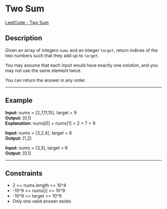 # Two Sum

[LeetCode - Two Sum](https://leetcode.com/problems/two-sum/)

## Description

Given an array of integers `nums` and an integer `target`, return indices of the two numbers such that they add up to `target`.

You may assume that each input would have exactly one solution, and you may not use the same element twice.

You can return the answer in any order.

---

## Example

**Input:** nums = [2,7,11,15], target = 9  
**Output:** [0,1]  
**Explanation:** nums[0] + nums[1] = 2 + 7 = 9

**Input:** nums = [3,2,4], target = 6  
**Output:** [1,2]

**Input:** nums = [3,3], target = 6  
**Output:** [0,1]

---

## Constraints
- 2 <= nums.length <= 10^4
- -10^9 <= nums[i] <= 10^9
- -10^9 <= target <= 10^9
- Only one valid answer exists
